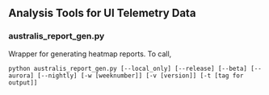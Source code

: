 ## Analysis Tools for UI Telemetry Data


### australis_report_gen.py

Wrapper for generating heatmap reports. To call, 

	python australis_report_gen.py [--local_only] [--release] [--beta] [--aurora] [--nightly] [-w [weeknumber]] [-v [version]] [-t [tag for output]]

 





